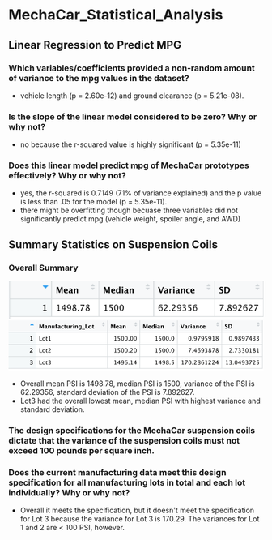 # MechaCar_Statistical_Analysis
## Linear Regression to Predict MPG
### Which variables/coefficients provided a non-random amount of variance to the mpg values in the dataset?
- vehicle length (p = 2.60e-12) and ground clearance (p = 5.21e-08).

### Is the slope of the linear model considered to be zero? Why or why not?
- no because the r-squared value is highly significant (p = 5.35e-11)

### Does this linear model predict mpg of MechaCar prototypes effectively? Why or why not?
- yes, the r-squared is 0.7149 (71% of variance explained) and the p value is less than .05 for the model (p = 5.35e-11).
- there might be overfitting though becuase three variables did not significantly predict mpg (vehicle weight, spoiler angle, and AWD)

## Summary Statistics on Suspension Coils
### Overall Summary

![Overall Summary](OverallSummary.png)
![Lot Summary](Lot_Summary.png)


- Overall mean PSI is 1498.78, median PSI is 1500, variance of the PSI is 62.29356, standard deviation of the PSI is 7.892627.
- Lot3 had the overall lowest mean, median PSI with highest variance and standard deviation. 

### The design specifications for the MechaCar suspension coils dictate that the variance of the suspension coils must not exceed 100 pounds per square inch.
### Does the current manufacturing data meet this design specification for all manufacturing lots in total and each lot individually? Why or why not?
- Overall it meets the specification, but it doesn't meet the specification for Lot 3 because the variance for Lot 3 is 170.29. The variances for Lot 1 and 2 are < 100 PSI, however.